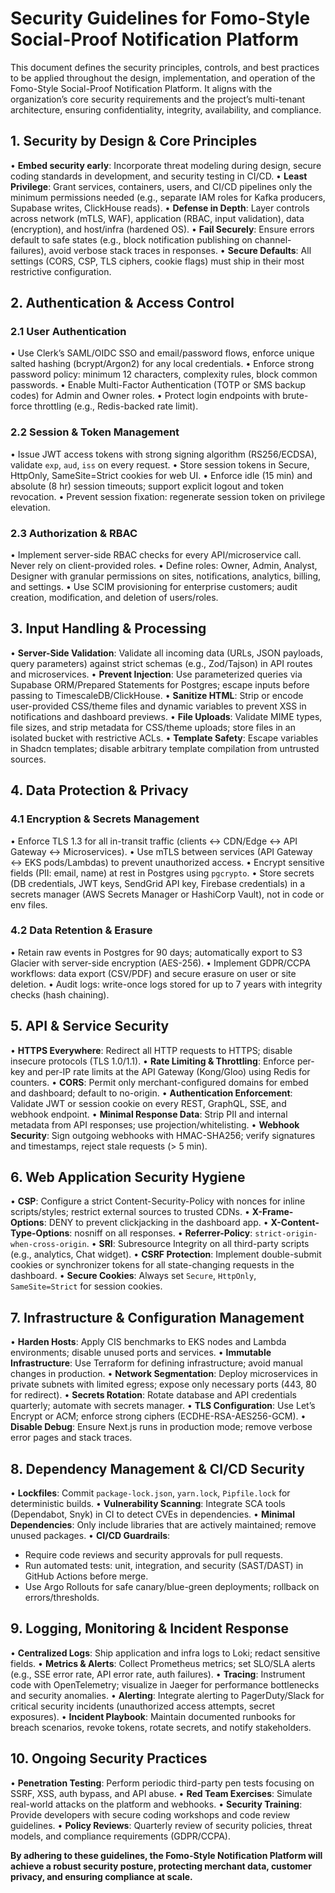 # Security Guidelines for Fomo-Style Social-Proof Notification Platform

This document defines the security principles, controls, and best practices to be applied throughout the design, implementation, and operation of the Fomo-Style Social-Proof Notification Platform. It aligns with the organization’s core security requirements and the project’s multi-tenant architecture, ensuring confidentiality, integrity, availability, and compliance.

## 1. Security by Design & Core Principles

• **Embed security early**: Incorporate threat modeling during design, secure coding standards in development, and security testing in CI/CD. • **Least Privilege**: Grant services, containers, users, and CI/CD pipelines only the minimum permissions needed (e.g., separate IAM roles for Kafka producers, Supabase writes, ClickHouse reads). • **Defense in Depth**: Layer controls across network (mTLS, WAF), application (RBAC, input validation), data (encryption), and host/infra (hardened OS). • **Fail Securely**: Ensure errors default to safe states (e.g., block notification publishing on channel-failures), avoid verbose stack traces in responses. • **Secure Defaults**: All settings (CORS, CSP, TLS ciphers, cookie flags) must ship in their most restrictive configuration.

## 2. Authentication & Access Control

### 2.1 User Authentication

• Use Clerk’s SAML/OIDC SSO and email/password flows, enforce unique salted hashing (bcrypt/Argon2) for any local credentials. • Enforce strong password policy: minimum 12 characters, complexity rules, block common passwords. • Enable Multi-Factor Authentication (TOTP or SMS backup codes) for Admin and Owner roles. • Protect login endpoints with brute-force throttling (e.g., Redis-backed rate limit).

### 2.2 Session & Token Management

• Issue JWT access tokens with strong signing algorithm (RS256/ECDSA), validate `exp`, `aud`, `iss` on every request. • Store session tokens in Secure, HttpOnly, SameSite=Strict cookies for web UI. • Enforce idle (15 min) and absolute (8 hr) session timeouts; support explicit logout and token revocation. • Prevent session fixation: regenerate session token on privilege elevation.

### 2.3 Authorization & RBAC

• Implement server-side RBAC checks for every API/microservice call. Never rely on client-provided roles. • Define roles: Owner, Admin, Analyst, Designer with granular permissions on sites, notifications, analytics, billing, and settings. • Use SCIM provisioning for enterprise customers; audit creation, modification, and deletion of users/roles.

## 3. Input Handling & Processing

• **Server-Side Validation**: Validate all incoming data (URLs, JSON payloads, query parameters) against strict schemas (e.g., Zod/Tajson) in API routes and microservices. • **Prevent Injection**: Use parameterized queries via Supabase ORM/Prepared Statements for Postgres; escape inputs before passing to TimescaleDB/ClickHouse. • **Sanitize HTML**: Strip or encode user-provided CSS/theme files and dynamic variables to prevent XSS in notifications and dashboard previews. • **File Uploads**: Validate MIME types, file sizes, and strip metadata for CSS/theme uploads; store files in an isolated bucket with restrictive ACLs. • **Template Safety**: Escape variables in Shadcn templates; disable arbitrary template compilation from untrusted sources.

## 4. Data Protection & Privacy

### 4.1 Encryption & Secrets Management

• Enforce TLS 1.3 for all in-transit traffic (clients ↔ CDN/Edge ↔ API Gateway ↔ Microservices). • Use mTLS between services (API Gateway ↔ EKS pods/Lambdas) to prevent unauthorized access. • Encrypt sensitive fields (PII: email, name) at rest in Postgres using `pgcrypto`. • Store secrets (DB credentials, JWT keys, SendGrid API key, Firebase credentials) in a secrets manager (AWS Secrets Manager or HashiCorp Vault), not in code or env files.

### 4.2 Data Retention & Erasure

• Retain raw events in Postgres for 90 days; automatically export to S3 Glacier with server-side encryption (AES-256). • Implement GDPR/CCPA workflows: data export (CSV/PDF) and secure erasure on user or site deletion. • Audit logs: write-once logs stored for up to 7 years with integrity checks (hash chaining).

## 5. API & Service Security

• **HTTPS Everywhere**: Redirect all HTTP requests to HTTPS; disable insecure protocols (TLS 1.0/1.1). • **Rate Limiting & Throttling**: Enforce per-key and per-IP rate limits at the API Gateway (Kong/Gloo) using Redis for counters. • **CORS**: Permit only merchant-configured domains for embed and dashboard; default to no-origin. • **Authentication Enforcement**: Validate JWT or session cookie on every REST, GraphQL, SSE, and webhook endpoint. • **Minimal Response Data**: Strip PII and internal metadata from API responses; use projection/whitelisting. • **Webhook Security**: Sign outgoing webhooks with HMAC-SHA256; verify signatures and timestamps, reject stale requests (> 5 min).

## 6. Web Application Security Hygiene

• **CSP**: Configure a strict Content-Security-Policy with nonces for inline scripts/styles; restrict external sources to trusted CDNs. • **X-Frame-Options**: DENY to prevent clickjacking in the dashboard app. • **X-Content-Type-Options**: nosniff on all responses. • **Referrer-Policy**: `strict-origin-when-cross-origin`. • **SRI**: Subresource Integrity on all third-party scripts (e.g., analytics, Chat widget). • **CSRF Protection**: Implement double-submit cookies or synchronizer tokens for all state-changing requests in the dashboard. • **Secure Cookies**: Always set `Secure`, `HttpOnly`, `SameSite=Strict` for session cookies.

## 7. Infrastructure & Configuration Management

• **Harden Hosts**: Apply CIS benchmarks to EKS nodes and Lambda environments; disable unused ports and services. • **Immutable Infrastructure**: Use Terraform for defining infrastructure; avoid manual changes in production. • **Network Segmentation**: Deploy microservices in private subnets with limited egress; expose only necessary ports (443, 80 for redirect). • **Secrets Rotation**: Rotate database and API credentials quarterly; automate with secrets manager. • **TLS Configuration**: Use Let’s Encrypt or ACM; enforce strong ciphers (ECDHE-RSA-AES256-GCM). • **Disable Debug**: Ensure Next.js runs in production mode; remove verbose error pages and stack traces.

## 8. Dependency Management & CI/CD Security

• **Lockfiles**: Commit `package-lock.json`, `yarn.lock`, `Pipfile.lock` for deterministic builds. • **Vulnerability Scanning**: Integrate SCA tools (Dependabot, Snyk) in CI to detect CVEs in dependencies. • **Minimal Dependencies**: Only include libraries that are actively maintained; remove unused packages. • **CI/CD Guardrails**:

*   Require code reviews and security approvals for pull requests.
*   Run automated tests: unit, integration, and security (SAST/DAST) in GitHub Actions before merge.
*   Use Argo Rollouts for safe canary/blue-green deployments; rollback on errors/thresholds.

## 9. Logging, Monitoring & Incident Response

• **Centralized Logs**: Ship application and infra logs to Loki; redact sensitive fields. • **Metrics & Alerts**: Collect Prometheus metrics; set SLO/SLA alerts (e.g., SSE error rate, API error rate, auth failures). • **Tracing**: Instrument code with OpenTelemetry; visualize in Jaeger for performance bottlenecks and security anomalies. • **Alerting**: Integrate alerting to PagerDuty/Slack for critical security incidents (unauthorized access attempts, secret exposures). • **Incident Playbook**: Maintain documented runbooks for breach scenarios, revoke tokens, rotate secrets, and notify stakeholders.

## 10. Ongoing Security Practices

• **Penetration Testing**: Perform periodic third-party pen tests focusing on SSRF, XSS, auth bypass, and API abuse. • **Red Team Exercises**: Simulate real-world attacks on the platform and webhooks. • **Security Training**: Provide developers with secure coding workshops and code review guidelines. • **Policy Reviews**: Quarterly review of security policies, threat models, and compliance requirements (GDPR/CCPA).

**By adhering to these guidelines, the Fomo-Style Notification Platform will achieve a robust security posture, protecting merchant data, customer privacy, and ensuring compliance at scale.**
